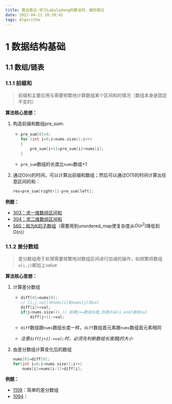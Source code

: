 ```yaml
---
title: 算法笔记-学习Labuladong的算法时，做的笔记
date: 2022-04-21 10:39:42
tags: Algorithm
---
```


# 1 数据结构基础

## 1.1 数组/链表

### 1.1.1 前缀和

> 前缀和主要应用与需要频繁地计算数组某个区间和的情况（数组本身是固定不变的）

**算法核心思想：**

1. 构造前缀和数组pre_sum: 

   - ```c++
     pre_sum[0]=0;
     for (int i=0;i<nums.size();i++)
     {
         pre_sum[i+1]=pre_sum[i]+nums[i];
     }
     ```

   - `pre_sum`数组的长度比`nums`数组+1

2. 通过O(n)的时间，可以计算出前缀和数组；然后可以通过O(1)的时间计算出任意区间的和：

   ```c++
   res=pre_sum[right+1]-pre_sum[left];
   ```



**例题：**

- [303：求一维数组区间和](https://leetcode-cn.com/problems/range-sum-query-immutable/)
- [304：求二维数组区间和](https://leetcode-cn.com/problems/range-sum-query-2d-immutable/)
- [560：和为K的子数组](https://leetcode-cn.com/problems/subarray-sum-equals-k/)（需要用到unordered_map使复杂度从$O(n^2)$降低到O(n)）

### 1.1.2 差分数组

> 差分数组用于处理需要频繁地对数组区间进行加减的操作，如频繁将数组`a[i,j]`都加上value

**算法核心思想：**

1. 计算差分数组

   - ```c++
     diff[0]=nums[0];
     // [i,j,val]对nums[i]到nums[j]加val
     diff[i]+=val;
     if(j<nums.size()) // 如果j>=数组长度,则表示从[i,end]都加val
         diff[j+1]-=val; 
     ```

   - `diff`数组跟`nums`数组长度一样，`diff`数组首元素跟`nums`数组首元素相同

   - *注意`diff[j+1]-=val;`时，必须先判断数组长度跟j的大小*

2. 由差分数组计算变化后的数组

   ```c++
   nums[0]=diff[0];
   for(int i=0;i<nums.size();i++)
       nums[i]=nums[i-1]+diff[i];
   ```

**例题：**

- [1109]()：简单的差分数组
- [1094]()：





 

